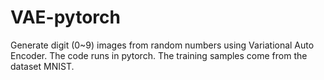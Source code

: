 # VAE-pytorch

Generate digit (0~9) images from random numbers using Variational Auto Encoder. The code runs in pytorch. The training samples come from the dataset MNIST.
